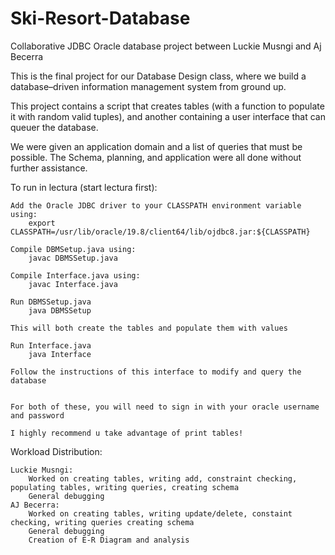 # Ski-Resort-Database
Collaborative JDBC Oracle database project between Luckie Musngi and Aj Becerra

This is the final project for our Database Design class, where we build a database–driven information management system from ground
up.

This project contains a script that creates tables (with a function to populate it with random valid tuples), and another containing a user interface that can queuer the database.

We were given an application domain and a list of queries that must be possible.
The Schema, planning, and application were all done without further assistance.

To run in lectura (start lectura first):

    Add the Oracle JDBC driver to your CLASSPATH environment variable using:
        export CLASSPATH=/usr/lib/oracle/19.8/client64/lib/ojdbc8.jar:${CLASSPATH}

    Compile DBMSetup.java using:
        javac DBMSSetup.java

    Compile Interface.java using:
        javac Interface.java
    
    Run DBMSSetup.java
        java DBMSSetup

    This will both create the tables and populate them with values

    Run Interface.java
        java Interface

    Follow the instructions of this interface to modify and query the database


    For both of these, you will need to sign in with your oracle username and password

    I highly recommend u take advantage of print tables!

Workload Distribution:
    
    Luckie Musngi:
        Worked on creating tables, writing add, constraint checking, populating tables, writing queries, creating schema
        General debugging
    AJ Becerra:
        Worked on creating tables, writing update/delete, constaint checking, writing queries creating schema
        General debugging
        Creation of E-R Diagram and analysis
